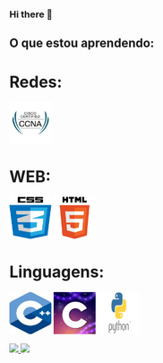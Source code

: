 ### Hi there 👋

## O que estou aprendendo:

# Redes:
<img loading="lazy" src="IMG/Cisco/android-chrome-512x512.png" width="75" height="75"/>

# WEB:
<img loading="lazy" src="IMG/CSS/android-chrome-512x512.png" width="75" height="75"/> <img loading="lazy" src="IMG/HTML/android-chrome-512x512.png" width="75" height="75"/>

# Linguagens:
<img loading="lazy" src="IMG/c++/android-chrome-512x512.png" width="75" height="75"/> <img loading="lazy" src="IMG/c/android-chrome-512x512.png" width="75" height="75"/> <img loading="lazy" src="IMG/Python/android-chrome-512x512.png" width="75" height="75"/>

<div>
<a href="https://github.com/cviniciusfvv">
<img loading="lazy" height="180em" src="https://github-readme-stats.vercel.app/api/top-langs/?username=cviniciusfvv&layout=compact&langs_count=7&theme=dracula"/>
<img loading="lazy" height="180em" src="https://github-readme-stats.vercel.app/api?username=cviniciusfvv&show_icons=true&theme=dracula&include_all_commits=true&count_private=true"/>
</div>

